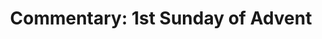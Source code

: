 ---
title: "Commentary: 1st Sunday of Advent"
layout: reader
description: "Theme: By patient endurance, you will save your lives (Luke 21:19)"
feature_image: posts/commentary-advent.jpg
category: commentary
published: true
---